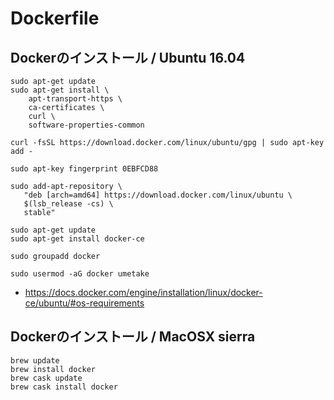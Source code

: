 # Dockerfile

## Dockerのインストール / Ubuntu 16.04 

```
sudo apt-get update
sudo apt-get install \
    apt-transport-https \
    ca-certificates \
    curl \
    software-properties-common

curl -fsSL https://download.docker.com/linux/ubuntu/gpg | sudo apt-key add -

sudo apt-key fingerprint 0EBFCD88

sudo add-apt-repository \
   "deb [arch=amd64] https://download.docker.com/linux/ubuntu \
   $(lsb_release -cs) \
   stable"

sudo apt-get update
sudo apt-get install docker-ce

sudo groupadd docker

sudo usermod -aG docker umetake
```

* https://docs.docker.com/engine/installation/linux/docker-ce/ubuntu/#os-requirements

## Dockerのインストール / MacOSX sierra

```
brew update
brew install docker
brew cask update
brew cask install docker
```




